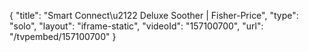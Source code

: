 {
    "title": "Smart Connect\u2122 Deluxe Soother | Fisher-Price",
    "type": "solo",
    "layout": "iframe-static",
    "videoId": "157100700",
    "url": "\/tvpembed\/157100700"
}